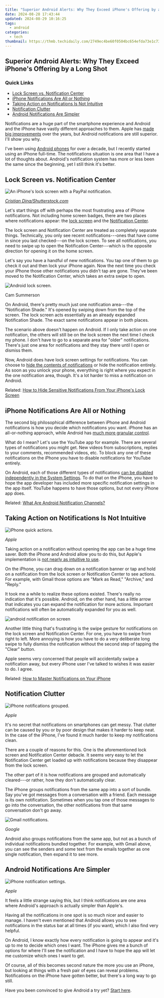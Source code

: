 ```yaml
---
title: "Superior Android Alerts: Why They Exceed iPhone's Offering by a Long Shot"
date: 2024-08-28 17:43:44
updated: 2024-08-29 10:16:25
tags:
  - android
categories:
  - tech
thumbnail: https://thmb.techidaily.com/2749ec4be60f0504bc654efda73e1c737728931364b1005e1f68e26d5f0bf62c.jpg
---
```


## Superior Android Alerts: Why They Exceed iPhone's Offering by a Long Shot

### Quick Links

* [Lock Screen vs. Notification Center](https://android-location-track.techidaily.com/in-2024-how-to-intercept-text-messages-on-tecno-spark-10-5g-drfone-by-drfone-virtual-android/)
* [iPhone Notifications Are All or Nothing](https://extra-hints.techidaily.com/cloud-costs-top-picks-for-value-for-2024/)
* [Taking Action on Notifications Is Not Intuitive](https://bypass-frp.techidaily.com/samsung-galaxy-a15-4g-adb-format-tool-for-pc-vs-other-unlocking-tools-which-one-is-the-best-by-drfone-android/)
* [Notification Clutter](https://tech-recovery.techidaily.com/share-the-fun-step-by-step-instructions-for-live-netflix-streaming-with-others/)
* [Android Notifications Are Simpler](https://snapchat-videos.techidaily.com/new-in-2024-pop-phenomenon-top-snap-filters-and-lenses-of-2023/)

 Notifications are a huge part of the smartphone experience and Android and the iPhone have vastly different approaches to them. Apple has [made big improvements](https://screen-mirroring-recording.techidaily.com/new-2024-approved-elite-5-emulators-transforming-old-ps1-games-on-pcs/) over the years, but Android notifications are still superior. I'll show you why.

 I've been using [Android phones](https://twitter-videos.techidaily.com/hot-takes-highlight-twitters-trending-topics-for-2024/) for over a decade, but I recently started using an iPhone full-time. The notifications situation is one area that I have a lot of thoughts about. Android's notification system has more or less been the same since the beginning, yet I still think it's better.

##  Lock Screen vs. Notification Center

![An iPhone's lock screen with a PayPal notification.](https://static1.howtogeekimages.com/wordpress/wp-content/uploads/2022/02/iphone-lock-screen-notification.jpg) 

_[Cristian Dina/Shutterstock.com](https://www.shutterstock.com/image-photo/mannheim-baden-germany-07-12-2019-1448885078)_

 Let's start things off with perhaps the most frustrating area of iPhone notifications. Not including home screen badges, there are two places where notifications appear: the [lock screen](https://driver-download.techidaily.com/supercharge-your-dell-g3-gaming-with-latest-driver-updates/) and the [Notification Center](https://snapchat-videos.techidaily.com/updated-2024-approved-saving-snaps-from-snapchat-on-camera-roll-a-guide/).

 The lock screen and Notification Center are treated as completely separate things. Technically, you only see recent notifications---ones that have come in since you last checked---on the lock screen. To see all notifications, you need to swipe up to open the Notification Center---which is the opposite direction for opening it on the home screen.

 Let's say you have a handful of new notifications. You tap one of them to go check it out and then lock your iPhone again. Now the next time you check your iPhone those other notifications you didn't tap are gone. They've been moved to the Notification Center, which takes an extra swipe to open.

![Android lock screen.](https://static1.howtogeekimages.com/wordpress/wp-content/uploads/2016/04/IMG_8324.jpg) 

Cam Summerson

 On Android, there's pretty much just one notification area---the "Notification Shade." It's opened by swiping down from the top of the screen. The lock screen acts essentially as an already expanded Notification Shade. The exact same notifications appear in both places.

 The scenario above doesn't happen on Android. If I only take action on one notification, the others will still be on the lock screen the next time I check my phone. I don't have to go to a separate area for "older" notifications. There's just one area for notifications and they stay there until I open or dismiss them.

 Now, Android does have lock screen settings for notifications. You can choose to [hide the contents of notifications](https://win-howtos.techidaily.com/1723210533900-nba-2k21s-viridian-flaw-unveiled-solutions-inside/) or hide the notification entirely. As soon as you unlock your phone, everything is right where you expect in the one notification area, though. It's a lot harder to miss a notification on Android.

Related: [How to Hide Sensitive Notifications From Your iPhone's Lock Screen](https://driver-download.techidaily.com/supercharge-your-dell-g3-gaming-with-latest-driver-updates/) 

##  iPhone Notifications Are All or Nothing

 The second big philosophical difference between iPhone and Android notifications is how you decide which notifications you want. iPhone has an all-or-nothing approach, while Android has [much more granular control](https://apple-account.techidaily.com/how-to-fix-when-apple-account-locked-on-iphone-8-by-drfone-ios/).

 What do I mean? Let's use the YouTube app for example. There are several types of notifications you might get. New videos from subscriptions, replies to your comments, recommended videos, etc. To block any one of these notifications on the iPhone you have to disable notifications for YouTube entirely.

 On Android, each of those different types of notifications [can be disabled independently in the System Settings](https://ai-video-apps.techidaily.com/new-tag-organize-and-enjoy-best-video-tag-editors-for-windows-and-macos/). To do that on the iPhone, you have to hope the app developer has included more specific notification settings in the app itself. YouTube happens to have those options, but not every iPhone app does.

Related: [What Are Android Notification Channels?](https://apple-account.techidaily.com/how-to-fix-when-apple-account-locked-on-iphone-8-by-drfone-ios/) 

##  Taking Action on Notifications Is Not Intuitive

![iPhone quick actions.](https://static1.howtogeekimages.com/wordpress/wp-content/uploads/2022/05/2022-05-12_14-45-44.png) 

_Apple_

 Taking action on a notification without opening the app can be a huge time saver. Both the iPhone and Android allow you to do this, but Apple's implementation is [not nearly as intuitive to use](https://eaxpv-info.techidaily.com/new-2024-approved-how-to-clear-black-boards-in-your-youtube-videos/).

 On the iPhone, you can drag down on a notification banner or tap and hold on a notification from the lock screen or Notification Center to see actions. For example, with Gmail those options are "Mark as Read," "Archive," and "Reply."

 It took me a while to realize these options existed. There's really no indication that it's possible. Android, on the other hand, has a little arrow that indicates you can expand the notification for more actions. Important notifications will often be automatically expanded for you as well.

![android notification on screen](https://static1.howtogeekimages.com/wordpress/wp-content/uploads/2021/04/notification-screen.png) 

 Another little thing that's frustrating is the swipe gesture for notifications on the lock screen and Notification Center. For one, you have to swipe from right to left. More annoying is how you have to do a very deliberate long swipe to fully dismiss the notification without the second step of tapping the "Clear" button.

 Apple seems very concerned that people will accidentally swipe a notification away, but every iPhone user I've talked to wishes it was easier to do. I agree.

Related: [How to Master Notifications on Your iPhone](https://eaxpv-info.techidaily.com/new-2024-approved-how-to-clear-black-boards-in-your-youtube-videos/) 

##  Notification Clutter

![iPhone notifications grouped.](https://static1.howtogeekimages.com/wordpress/wp-content/uploads/2022/05/2022-05-12_14-32-47.png) 

_Apple_

 It's no secret that notifications on smartphones can get messy. That clutter can be caused by you or by poor design that makes it harder to keep neat. In the case of the iPhone, I've found it much harder to keep my notifications clean.

 There are a couple of reasons for this. One is the aforementioned lock screen and Notification Center debacle. It seems very easy to let the Notification Center get loaded up with notifications because they disappear from the lock screen.

 The other part of it is how notifications are grouped and automatically cleared---or rather, how they don't automatically clear.

 The iPhone groups notifications from the same app into a sort of bundle. Say you've got messages from a conversation with a friend. Each message is its own notification. Sometimes when you tap one of those messages to go into the conversation, the other notifications from that same conversation don't go away.

![Gmail notifications.](https://static1.howtogeekimages.com/wordpress/wp-content/uploads/2022/05/2022-05-12_14-51-16.png) 

_Google_

 Android also groups notifications from the same app, but not as a bunch of individual notifications bundled together. For example, with Gmail above, you can see the senders and some text from the emails together as one single notification, then expand it to see more.

##  Android Notifications Are Simpler

![iPhone notification settings.](https://static1.howtogeekimages.com/wordpress/wp-content/uploads/2022/05/2022-05-12_14-33-34.png) 

_Apple_

 It feels a little strange saying this, but I think notifications are one area where Android's approach is actually simpler than Apple's.

 Having all the notifications in one spot is so much nicer and easier to manage. I haven't even mentioned that Android allows you to see notifications in the status bar at all times (if you want), which I also find very helpful.

 On Android, I know exactly how every notification is going to appear and it's up to me to decide which ones I want. The iPhone gives me a bunch of options for where I'll see the notification and I have to hope the app will let me customize which ones I want to get.

 Of course, all of this becomes second nature the more you use an iPhone, but looking at things with a fresh pair of eyes can reveal problems. Notifications on the iPhone have gotten better, but there's a long way to go still.

 Have you been convinced to give Android a try yet? [Start here](https://twitter-videos.techidaily.com/hot-takes-highlight-twitters-trending-topics-for-2024/).

<ins class="adsbygoogle"
     style="display:block"
     data-ad-format="autorelaxed"
     data-ad-client="ca-pub-7571918770474297"
     data-ad-slot="1223367746"></ins>



<ins class="adsbygoogle"
     style="display:block"
     data-ad-client="ca-pub-7571918770474297"
     data-ad-slot="8358498916"
     data-ad-format="auto"
     data-full-width-responsive="true"></ins>
